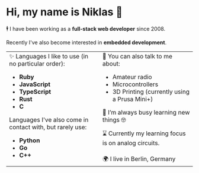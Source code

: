 # Hi, my name is Niklas 👋

🕴 I have been working as a **full-stack web developer** since 2008.

Recently I've also become interested in **embedded development**.

<table>
<tbody>
<tr>
<td valign="top" width="50%" rowspan="2">
✨ Languages I like to use (in no particular order):

- **Ruby**
- **JavaScript**
- **TypeScript**
- **Rust**
- **C**

Languages I've also come in contact with, but rarely use:

- **Python**
- **Go**
- **C++**

</td>
<td valign="top" width="50%">
💬 You can also talk to me about:

- Amateur radio
- Microcontrollers
- 3D Printing (currently using a Prusa Mini+)

🌱 I’m always busy learning new things 🤓️

⌛️ Currently my learning focus is on analog circuits.
</td>
</tr>
<tr>
<td>
  🌍️ I live in Berlin, Germany 
</td>
</tr>
</tbody>
</table>














<!--
**nilclass/nilclass** is a ✨ _special_ ✨ repository because its `README.md` (this file) appears on your GitHub profile.

Here are some ideas to get you started:

- 🔭 I’m currently working on ...
- 🌱 I’m currently learning ...
- 👯 I’m looking to collaborate on ...
- 🤔 I’m looking for help with ...
- 💬 Ask me about ...
- 📫 How to reach me: ...
- 😄 Pronouns: ...
- ⚡ Fun fact: ...
-->
